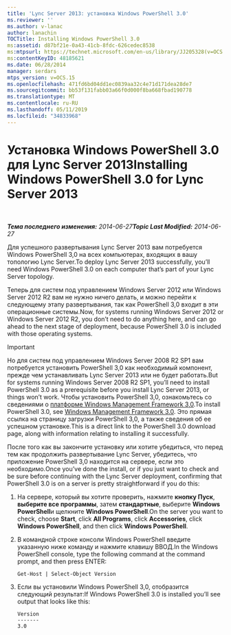 ```yaml
---
title: 'Lync Server 2013: установка Windows PowerShell 3.0'
ms.reviewer: ''
ms.author: v-lanac
author: lanachin
TOCTitle: Installing Windows PowerShell 3.0
ms:assetid: d87bf21e-0a43-41cb-8fdc-626cedec8538
ms:mtpsurl: https://technet.microsoft.com/en-us/library/JJ205328(v=OCS.15)
ms:contentKeyID: 48185621
ms.date: 06/28/2014
manager: serdars
mtps_version: v=OCS.15
ms.openlocfilehash: 471fd6bd04dd1ec0839aa32c4e71d171dea28de7
ms.sourcegitcommit: bb53f131fabb03a66f0d000f8ba668fbad190778
ms.translationtype: MT
ms.contentlocale: ru-RU
ms.lasthandoff: 05/11/2019
ms.locfileid: "34833968"
---
```

<div data-xmlns="http://www.w3.org/1999/xhtml">

<div class="topic" data-xmlns="http://www.w3.org/1999/xhtml" data-msxsl="urn:schemas-microsoft-com:xslt" data-cs="http://msdn.microsoft.com/en-us/">

<div data-asp="http://msdn2.microsoft.com/asp">

# <a name="installing-windows-powershell-30-for-lync-server-2013"></a><span data-ttu-id="fd411-102">Установка Windows PowerShell 3.0 для Lync Server 2013</span><span class="sxs-lookup"><span data-stu-id="fd411-102">Installing Windows PowerShell 3.0 for Lync Server 2013</span></span>

</div>

<div id="mainSection">

<div id="mainBody">

<span> </span>

<span data-ttu-id="fd411-103">_**Тема последнего изменения:** 2014-06-27_</span><span class="sxs-lookup"><span data-stu-id="fd411-103">_**Topic Last Modified:** 2014-06-27_</span></span>

<span data-ttu-id="fd411-104">Для успешного развертывания Lync Server 2013 вам потребуется Windows PowerShell 3,0 на всех компьютерах, входящих в вашу топологию Lync Server.</span><span class="sxs-lookup"><span data-stu-id="fd411-104">To deploy Lync Server 2013 successfully, you’ll need Windows PowerShell 3.0 on each computer that’s part of your Lync Server topology.</span></span>

<span data-ttu-id="fd411-105">Теперь для систем под управлением Windows Server 2012 или Windows Server 2012 R2 вам не нужно ничего делать, и можно перейти к следующему этапу развертывания, так как PowerShell 3,0 входит в эти операционные системы.</span><span class="sxs-lookup"><span data-stu-id="fd411-105">Now, for systems running Windows Server 2012 or Windows Server 2012 R2, you don’t need to do anything here, and can go ahead to the next stage of deployment, because PowerShell 3.0 is included with those operating systems.</span></span>

<div>


> [!IMPORTANT]  
> <span data-ttu-id="fd411-106">Но для систем под управлением Windows Server 2008 R2 SP1 вам потребуется установить PowerShell 3,0 как необходимый компонент, прежде чем устанавливать Lync Server 2013 или не будет работать.</span><span class="sxs-lookup"><span data-stu-id="fd411-106">But for systems running Windows Server 2008 R2 SP1, you’ll need to install PowerShell 3.0 as a prerequisite before you install Lync Server 2013, or things won’t work.</span></span> <span data-ttu-id="fd411-107">Чтобы установить PowerShell 3,0, ознакомьтесь со сведениями о <A href="http://go.microsoft.com/fwlink/p/?linkid=329800">платформе Windows Management Framework 3,0</A>.</span><span class="sxs-lookup"><span data-stu-id="fd411-107">To install PowerShell 3.0, see <A href="http://go.microsoft.com/fwlink/p/?linkid=329800">Windows Management Framework 3.0</A>.</span></span> <span data-ttu-id="fd411-108">Это прямая ссылка на страницу загрузки PowerShell 3,0, а также сведения об ее успешном установке.</span><span class="sxs-lookup"><span data-stu-id="fd411-108">This is a direct link to the PowerShell 3.0 download page, along with information relating to installing it successfully.</span></span>



</div>

<span data-ttu-id="fd411-109">После того как вы закончите установку или хотите убедиться, что перед тем как продолжить развертывание Lync Server, убедитесь, что приложение PowerShell 3,0 находится на сервере, если это необходимо.</span><span class="sxs-lookup"><span data-stu-id="fd411-109">Once you’ve done the install, or if you just want to check and be sure before continuing with the Lync Server deployment, confirming that PowerShell 3.0 is on a server is pretty straightforward if you do this:</span></span>

1.  <span data-ttu-id="fd411-110">На сервере, который вы хотите проверить, нажмите **кнопку Пуск**, **выберите все программы**, затем **стандартные**, выберите **Windows PowerShell**и щелкните **Windows PowerShell**.</span><span class="sxs-lookup"><span data-stu-id="fd411-110">On the server you want to check, choose **Start**, click **All Programs**, click **Accessories**, click **Windows PowerShell**, and then click **Windows PowerShell**.</span></span>

2.  <span data-ttu-id="fd411-111">В командной строке консоли Windows PowerShell введите указанную ниже команду и нажмите клавишу ВВОД.</span><span class="sxs-lookup"><span data-stu-id="fd411-111">In the Windows PowerShell console, type the following command at the command prompt, and then press ENTER:</span></span>
    
        Get-Host | Select-Object Version

3.  <span data-ttu-id="fd411-112">Если вы установили Windows PowerShell 3,0, отобразится следующий результат:</span><span class="sxs-lookup"><span data-stu-id="fd411-112">If Windows PowerShell 3.0 is installed you’ll see output that looks like this:</span></span>
    
        Version
        -------
        3.0

</div>

<span> </span>

</div>

</div>

</div>

